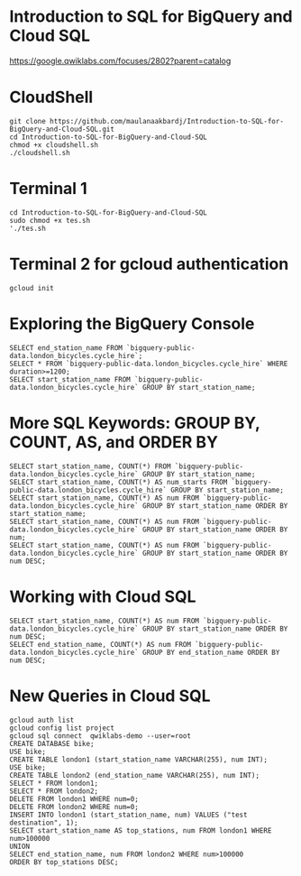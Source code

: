 # Introduction to SQL for BigQuery and Cloud SQL

https://google.qwiklabs.com/focuses/2802?parent=catalog

# CloudShell
```script
git clone https://github.com/maulanaakbardj/Introduction-to-SQL-for-BigQuery-and-Cloud-SQL.git
cd Introduction-to-SQL-for-BigQuery-and-Cloud-SQL
chmod +x cloudshell.sh
./cloudshell.sh
```

# Terminal 1
```scriptgit clone https://github.com/maulanaakbardj/Introduction-to-SQL-for-BigQuery-and-Cloud-SQL.git
cd Introduction-to-SQL-for-BigQuery-and-Cloud-SQL
sudo chmod +x tes.sh
'./tes.sh
```

# Terminal 2 for gcloud authentication
```script
gcloud init
```

# Exploring the BigQuery Console
```script
SELECT end_station_name FROM `bigquery-public-data.london_bicycles.cycle_hire`;
SELECT * FROM `bigquery-public-data.london_bicycles.cycle_hire` WHERE duration>=1200;
SELECT start_station_name FROM `bigquery-public-data.london_bicycles.cycle_hire` GROUP BY start_station_name;
```
# More SQL Keywords: GROUP BY, COUNT, AS, and ORDER BY
```script
SELECT start_station_name, COUNT(*) FROM `bigquery-public-data.london_bicycles.cycle_hire` GROUP BY start_station_name;
SELECT start_station_name, COUNT(*) AS num_starts FROM `bigquery-public-data.london_bicycles.cycle_hire` GROUP BY start_station_name;
SELECT start_station_name, COUNT(*) AS num FROM `bigquery-public-data.london_bicycles.cycle_hire` GROUP BY start_station_name ORDER BY start_station_name;
SELECT start_station_name, COUNT(*) AS num FROM `bigquery-public-data.london_bicycles.cycle_hire` GROUP BY start_station_name ORDER BY num;
SELECT start_station_name, COUNT(*) AS num FROM `bigquery-public-data.london_bicycles.cycle_hire` GROUP BY start_station_name ORDER BY num DESC;
```

# Working with Cloud SQL
```script
SELECT start_station_name, COUNT(*) AS num FROM `bigquery-public-data.london_bicycles.cycle_hire` GROUP BY start_station_name ORDER BY num DESC;
SELECT end_station_name, COUNT(*) AS num FROM `bigquery-public-data.london_bicycles.cycle_hire` GROUP BY end_station_name ORDER BY num DESC;
```

# New Queries in Cloud SQL
```script
gcloud auth list
gcloud config list project
gcloud sql connect  qwiklabs-demo --user=root
CREATE DATABASE bike;
USE bike;
CREATE TABLE london1 (start_station_name VARCHAR(255), num INT);
USE bike;
CREATE TABLE london2 (end_station_name VARCHAR(255), num INT);
SELECT * FROM london1;
SELECT * FROM london2;
DELETE FROM london1 WHERE num=0;
DELETE FROM london2 WHERE num=0;
INSERT INTO london1 (start_station_name, num) VALUES ("test destination", 1);
SELECT start_station_name AS top_stations, num FROM london1 WHERE num>100000
UNION
SELECT end_station_name, num FROM london2 WHERE num>100000
ORDER BY top_stations DESC;
```
